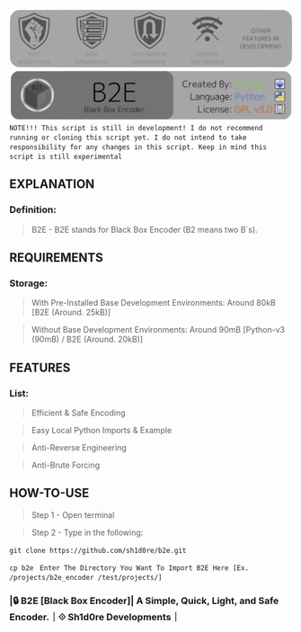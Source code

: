 <img src="/files/readme_images/banner2.png"></img>
<img src="/files/readme_images/banner1.png"></img>
```NOTE!!! This script is still in development! I do not recommend running or cloning this script yet. I do not intend to take responsibility for any changes in this script. Keep in mind this script is still experimental```

## EXPLANATION
### Definition:
> B2E       - B2E stands for Black Box Encoder (B2 means two B`s).

## REQUIREMENTS

### Storage:
> With Pre-Installed Base Development Environments: Around 80kB  [B2E (Around. 25kB)]

> Without Base Development Environments:            Around 90mB [Python-v3 (90mB) / B2E (Around. 20kB)]

## FEATURES
### List:
> Efficient & Safe Encoding

> Easy Local Python Imports & Example

> Anti-Reverse Engineering

> Anti-Brute Forcing

## HOW-TO-USE
> Step 1    - Open terminal

> Step 2    - Type in the following:

```git clone https://github.com/sh1d0re/b2e.git```

```cp b2e ``` ```Enter The Directory You Want To Import B2E Here [Ex. /projects/b2e_encoder /test/projects/]```

### |🔒 B2E [Black Box Encoder]| A Simple, Quick, Light, and Safe Encoder.｜⟐ Sh1d0re Developments｜
